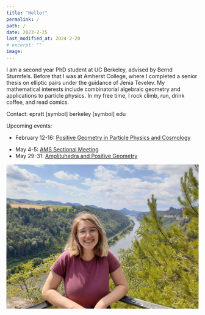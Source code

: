 ```yaml
---
title: "Hello!"
permalink: /
path: /
date: 2023-2-25
last_modified_at: 2024-2-20
# excerpt: ""
image:
---
```


I am a second year PhD student at UC Berkeley, advised by Bernd Sturmfels. Before that I was at Amherst College, where I completed a senior thesis on elliptic pairs under the guidance of Jenia Tevelev. My mathematical interests include combinatorial algebraic geometry and applications to particle physics. In my free time, I rock climb, run, drink coffee, and read comics.

Contact: epratt [symbol] berkeley [symbol] edu

Upcoming events:
* February 12-16: [Positive Geometry in Particle Physics and Cosmology](https://www.mis.mpg.de/events/series/positive-geometry-in-particle-physics-and-cosmology)
<!---* TBD in April 15-May 24: [Mathematics of Scattering Amplitudes](https://cmsa.fas.harvard.edu/event/scattering-amplitudes/)--->
* May 4-5: [AMS Sectional Meeting](http://www.ams.org/meetings/sectional/2299_program.html)
* May 29-31: [Amplituhedra and Positive Geometry](https://cmsa.fas.harvard.edu/event/amplituhedra2024/)

![alt text](/assets/images/hike.jpg "Title")
